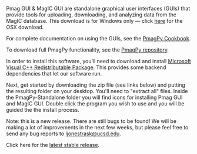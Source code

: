 Pmag GUI & MagIC GUI are standalone graphical user interfaces (GUIs) that provide tools for uploading, downloading, and analyzing data from the MagIC database.  This download is for Windows only — click [here](https://github.com/moonshoes87/PmagPy-Standalone-OSX/releases/latest) for the OSX download.

For complete documentation on using the GUIs, see the [PmagPy Cookbook](http://earthref.org/PmagPy/cookbook/).

To download full PmagPy functionality, see the [PmagPy repository](https://github.com/ltauxe/PmagPy#what-is-it).

In order to install this software, you’ll need to download and install [Microsoft Visual C++ Redistributable Package](https://www.microsoft.com/en-us/download/details.aspx?id=29).  This provides some backend dependencies that let our software run.

Next, get started by downloading the zip file (see links below) and putting the resulting folder on your desktop. You'll need to "extract all" files.  Inside the PmagPy-Standalone folder you will find icons for installing Pmag GUI and MagIC GUI. Double click the program you wish to use and you will be guided the the install process.  

Note: this is a new release.  There are still bugs to be found!  We will be making a lot of improvements in the next few weeks, but please feel free to send any bug reports to ljonestrask@ucsd.edu.  

Click here for the [latest stable release](http://github.com/moonshoes87/PmagPy-Standalone-Windows/releases/latest).
